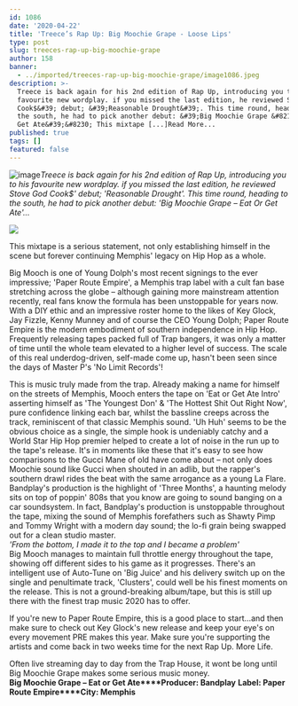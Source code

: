 ```yaml
---
id: 1086
date: '2020-04-22'
title: 'Treece’s Rap Up: Big Moochie Grape - Loose Lips'
type: post
slug: treeces-rap-up-big-moochie-grape
author: 158
banner:
  - ../imported/treeces-rap-up-big-moochie-grape/image1086.jpeg
description: >-
  Treece is back again for his 2nd edition of Rap Up, introducing you to his
  favourite new wordplay. if you missed the last edition, he reviewed Stove God
  Cook$&#39; debut; &#39;Reasonable Drought&#39;. This time round, heading to
  the south, he had to pick another debut: &#39;Big Moochie Grape &#8211; Eat Or
  Get Ate&#39;&#8230; This mixtape [...]Read More...
published: true
tags: []
featured: false
---
```

![image](../../imported/treeces-rap-up-big-moochie-grape/image1086.jpeg)_Treece is back again for his 2nd edition of Rap Up, introducing you to his favourite new wordplay. if you missed the last edition, he reviewed Stove God Cook$' debut; 'Reasonable Drought'. This time round, heading to the south, he had to pick another debut: 'Big Moochie Grape – Eat Or Get Ate'…_

_![](/wp-content/uploads/live/img/wysiwyg/5e9f7c39c09c9.jpg)_

This mixtape is a serious statement, not only establishing himself in the scene but forever continuing Memphis' legacy on Hip Hop as a whole.  

Big Mooch is one of Young Dolph's most recent signings to the ever impressive; 'Paper Route Empire', a Memphis trap label with a cult fan base stretching across the globe – although gaining more mainstream attention recently, real fans know the formula has been unstoppable for years now. With a DIY ethic and an impressive roster home to the likes of Key Glock, Jay Fizzle, Kenny Munney and of course the CEO Young Dolph; Paper Route Empire is the modern embodiment of southern independence in Hip Hop. Frequently releasing tapes packed full of Trap bangers, it was only a matter of time until the whole team elevated to a higher level of success. The scale of this real underdog-driven, self-made come up, hasn't been seen since the days of Master P's 'No Limit Records'!

  
[](https://www.youtube.com/watch?v=iBJy9KWV7zc&list=PLp3XtSlORTbQVmOp9WS5zXqn7KyhXk2op&index=3)This is music truly made from the trap. Already making a name for himself on the streets of Memphis, Mooch enters the tape on 'Eat or Get Ate Intro' asserting himself as 'The Youngest Don' & 'The Hottest Shit Out Right Now', pure confidence linking each bar, whilst the bassline creeps across the track, reminiscent of that classic Memphis sound. 'Uh Huh' seems to be the obvious choice as a single, the simple hook is undeniably catchy and a World Star Hip Hop premier helped to create a lot of noise in the run up to the tape's release. It's in moments like these that it's easy to see how comparisons to the Gucci Mane of old have come about – not only does Moochie sound like Gucci when shouted in an adlib, but the rapper's southern drawl rides the beat with the same arrogance as a young La Flare. Bandplay's production is the highlight of 'Three Months', a haunting melody sits on top of poppin' 808s that you know are going to sound banging on a car soundsystem. In fact, Bandplay's production is unstoppable throughout the tape, mixing the sound of Memphis forefathers such as Shawty Pimp and Tommy Wright with a modern day sound; the lo-fi grain being swapped out for a clean studio master.   
_'From the bottom, I made it to the top and I became a problem'_  
Big Mooch manages to maintain full throttle energy throughout the tape, showing off different sides to his game as it progresses. There's an intelligent use of Auto-Tune on 'Big Juice' and his delivery switch up on the single and penultimate track, 'Clusters', could well be his finest moments on the release. This is not a ground-breaking album/tape, but this is still up there with the finest trap music 2020 has to offer.

If you're new to Paper Route Empire, this is a good place to start…and then make sure to check out Key Glock's new release and keep your eye's on every movement PRE makes this year. Make sure you're supporting the artists and come back in two weeks time for the next Rap Up. More Life. 

Often live streaming day to day from the Trap House, it wont be long until Big Moochie Grape makes some serious music money.   
**Big Moochie Grape – Eat or Get Ate****Producer: Bandplay** **Label: Paper Route Empire****City: Memphis**